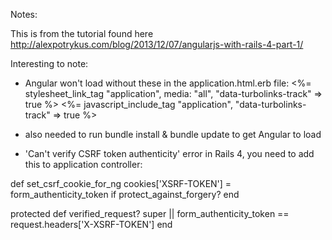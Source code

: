 Notes:

This is from the tutorial found here
http://alexpotrykus.com/blog/2013/12/07/angularjs-with-rails-4-part-1/

Interesting to note:

- Angular won't load without these in the application.html.erb file:
 <%= stylesheet_link_tag    "application", media: "all", "data-turbolinks-track" => true %>
  <%= javascript_include_tag "application", "data-turbolinks-track" => true %>

- also needed to run bundle install & bundle update to get Angular to load

- 'Can't verify CSRF token authenticity' error in Rails 4, you need to add this to application controller:

 def set_csrf_cookie_for_ng
    cookies['XSRF-TOKEN'] = form_authenticity_token if protect_against_forgery?
  end

  protected
    def verified_request?
      super || form_authenticity_token == request.headers['X-XSRF-TOKEN']
    end